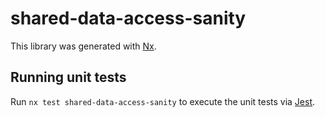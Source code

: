 # shared-data-access-sanity

This library was generated with [Nx](https://nx.dev).

## Running unit tests

Run `nx test shared-data-access-sanity` to execute the unit tests via [Jest](https://jestjs.io).
